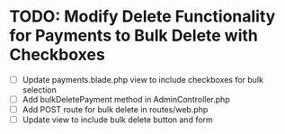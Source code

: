 # TODO: Modify Delete Functionality for Payments to Bulk Delete with Checkboxes

- [ ] Update payments.blade.php view to include checkboxes for bulk selection
- [ ] Add bulkDeletePayment method in AdminController.php
- [ ] Add POST route for bulk delete in routes/web.php
- [ ] Update view to include bulk delete button and form
